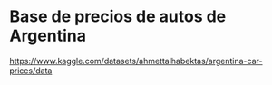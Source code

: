 # Base de precios de autos de Argentina


https://www.kaggle.com/datasets/ahmettalhabektas/argentina-car-prices/data